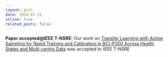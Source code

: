 ```yaml
---
layout: post
date: 2024-07-12 
inline: true
related_posts: false
---
```


**Paper accepted@IEEE T-NSRE:** Our work on [Transfer Learning with Active Sampling for Rapid Training and Calibration in BCI-P300 Across Health States and Multi-centre Data](https://ieeexplore.ieee.org/document/10578037) was accepted to IEEE T-NSRE
